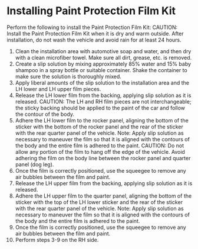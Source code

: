 # Installing Paint Protection Film Kit

Perform the following to install the Paint Protection Film Kit:
CAUTION: Install the Paint Protection Film Kit when it is dry and warm outside. After installation, do not wash the vehicle and avoid rain for at least 24 hours.
1. Clean the installation area with automotive soap and water, and then dry with a clean microfiber towel. Make sure all dirt, grease, etc. is removed.
2. Create a slip solution by mixing approximately 85% water and 15% baby shampoo in a spray bottle or suitable container. Shake the container to make sure the solution is thoroughly mixed.
3. Apply liberal amounts of the slip solution to the installation area and the LH lower and LH upper film pieces.
4. Release the LH lower film from the backing, applying slip solution as it is released.
CAUTION: The LH and RH film pieces are not interchangeable; the sticky backing should be applied to the paint of the car and follow the contour of the body.
5. Adhere the LH lower film to the rocker panel, aligning the bottom of the sticker with the bottom of the rocker panel and the rear of the sticker with the rear quarter panel of the vehicle.
Note: Apply slip solution as necessary to maneuver the film so that it is aligned with the contours of the body and the entire film is adhered to the paint.
CAUTION: Do not allow any portion of the film to hang off the edge of the vehicle. Avoid adhering the film on the body line between the rocker panel and quarter panel (dog leg).
6. Once the film is correctly positioned, use the squeegee to remove any air bubbles between the film and paint.
7. Release the LH upper film from the backing, applying slip solution as it is released.
8. Adhere the LH upper film to the quarter panel, aligning the bottom of the sticker with the top of the LH lower sticker and the rear of the sticker with the rear quarter panel of the vehicle.
Note: Apply slip solution as necessary to maneuver the film so that it is aligned with the contours of the body and the entire film is adhered to the paint.
9. Once the film is correctly positioned, use the squeegee to remove any air bubbles between the film and paint.
10. Perform steps 3-9 on the RH side.